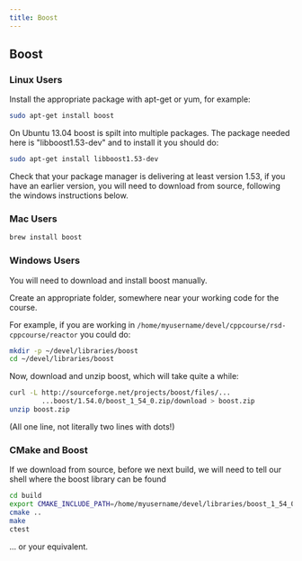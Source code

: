 ```yaml
---
title: Boost
---
```


## Boost

### Linux Users

Install the appropriate package with apt-get or yum, for example:

``` Bash
sudo apt-get install boost
```

On Ubuntu 13.04 boost is spilt into multiple packages. The package needed here is "libboost1.53-dev" and
to install it you should do:

``` Bash
sudo apt-get install libboost1.53-dev
```


Check that your package manager is delivering at least version 1.53, if you have an earlier version, you will need to download from source, following the windows instructions below.

### Mac Users

``` Bash
brew install boost
```

### Windows Users

You will need to download and install boost manually.

Create an appropriate folder, somewhere near your working code for the course.

For example, if you are working in `/home/myusername/devel/cppcourse/rsd-cppcourse/reactor` you could do:

``` Bash
mkdir -p ~/devel/libraries/boost
cd ~/devel/libraries/boost
```

Now, download and unzip boost, which will take quite a while:

``` Bash
curl -L http://sourceforge.net/projects/boost/files/...
		...boost/1.54.0/boost_1_54_0.zip/download > boost.zip
unzip boost.zip
```

(All one line, not literally two lines with dots!)

### CMake and Boost

If we download from source, before we next build, we will need to tell our shell where the boost library can be found

```Bash
cd build
export CMAKE_INCLUDE_PATH=/home/myusername/devel/libraries/boost_1_54_0
cmake ..
make
ctest
```

... or your equivalent.
